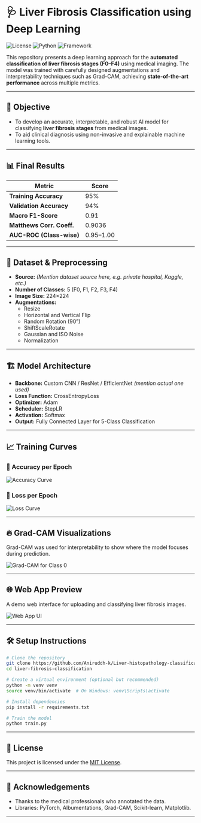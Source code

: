 # 🩺 Liver Fibrosis Classification using Deep Learning

![License](https://img.shields.io/badge/license-MIT-blue.svg)
![Python](https://img.shields.io/badge/Python-3.8%2B-green.svg)
![Framework](https://img.shields.io/badge/Framework-PyTorch-red.svg)

This repository presents a deep learning approach for the **automated classification of liver fibrosis stages (F0–F4)** using medical imaging. The model was trained with carefully designed augmentations and interpretability techniques such as Grad-CAM, achieving **state-of-the-art performance** across multiple metrics.

---

## 🧠 Objective

- To develop an accurate, interpretable, and robust AI model for classifying **liver fibrosis stages** from medical images.
- To aid clinical diagnosis using non-invasive and explainable machine learning tools.

---

## 📊 Final Results

| Metric                      | Score           |
|----------------------------|-----------------|
| **Training Accuracy**      | 95%             |
| **Validation Accuracy**    | 94%             |
| **Macro F1-Score**         | 0.91            |
| **Matthews Corr. Coeff.**  | 0.9036          |
| **AUC-ROC (Class-wise)**   | 0.95–1.00       |
---

## 🧪 Dataset & Preprocessing

- **Source:** *(Mention dataset source here, e.g. private hospital, Kaggle, etc.)*
- **Number of Classes:** 5 (F0, F1, F2, F3, F4)
- **Image Size:** 224×224
- **Augmentations:**
  - Resize
  - Horizontal and Vertical Flip
  - Random Rotation (90°)
  - ShiftScaleRotate
  - Gaussian and ISO Noise
  - Normalization

---

## 🏗️ Model Architecture

- **Backbone:** Custom CNN / ResNet / EfficientNet *(mention actual one used)*
- **Loss Function:** CrossEntropyLoss
- **Optimizer:** Adam
- **Scheduler:** StepLR
- **Activation:** Softmax
- **Output:** Fully Connected Layer for 5-Class Classification

---

## 📈 Training Curves

### 🔹 Accuracy per Epoch

![Accuracy Curve](outputs/accuracy.png)

### 🔹 Loss per Epoch

![Loss Curve](outputs/30_loss.png)

---

## 🔥 Grad-CAM Visualizations

Grad-CAM was used for interpretability to show where the model focuses during prediction.

![Grad-CAM for Class 0](outputs/Gradcam.png)


---

## 🌐 Web App Preview

A demo web interface for uploading and classifying liver fibrosis images.

![Web App UI](outputs/web_prev.png)


---

## 🛠️ Setup Instructions

```bash
# Clone the repository
git clone https://github.com/Aniruddh-k/Liver-histopathology-classification.git
cd liver-fibrosis-classification

# Create a virtual environment (optional but recommended)
python -m venv venv
source venv/bin/activate  # On Windows: venv\Scripts\activate

# Install dependencies
pip install -r requirements.txt

# Train the model
python train.py

```

---


## 📜 License

This project is licensed under the [MIT License](LICENSE).

---

## 🙏 Acknowledgements

- Thanks to the medical professionals who annotated the data.
- Libraries: PyTorch, Albumentations, Grad-CAM, Scikit-learn, Matplotlib.

---
